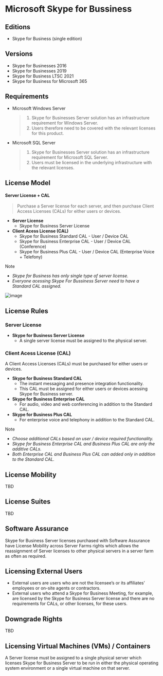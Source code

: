 # Microsoft Skype for Bussiness

## Editions
- Skype for Business (single edition)

## Versions
- Skype for Businesses 2016
- Skype for Businesses 2019
- Skype for Business LTSC 2021
- Skype for Business for Microsoft 365

## Requirements
- Microsoft Windows Server
  > 1. Skype for Businesses Server solution has an infrastructure requirement for Windows Server.
  > 2. Users therefore need to be covered with the relevant licenses for this product.
- Microsoft SQL Server
  > 1. Skype for Businesses Server solution has an infrastructure requirement for Microsoft SQL Server.
  > 2. Users must be licensed in the underlying infrastructure with the relevant licenses.

## License Model
#### **Server License + CAL**
> Purchase a Server license for each server, and then purchase Client Access Licenses (CALs) for either users or devices.
- **Server License**
  - Skype for Business Server License
- **Client Acess License (CAL)**
  - Skype for Business Standard CAL - User / Device CAL 
  - Skype for Business Enterprise CAL - User / Device CAL (Conference)
  - Skype for Business Plus CAL - User / Device CAL (Enterprise Voice + Telefony)

> [!NOTE]
> - *Skype for Business has only single type of server license.*
> - *Everyone acessing Skype For Bussiness Server need to have a Standard CAL assigned.*

![image](https://github.com/JiriSlof/KnowledgeBase/assets/168433423/03768e17-3170-47f3-bbf1-5e80045dec4b)


## License Rules
### **Server License**
- **Skype for Business Server License**
  - A single server license must be assigned to the physical server.
    
### **Client Acess License (CAL)**
A Client Access Licenses (CALs) must be purchased for either users or devices.
- **Skype for Business Standard CAL**
  - The instant messaging and presence integration functionality.
  - This CAL must be assigned for either users or devices acessing Skype for Business server.
- **Skype for Business Enterprise CAL**
  - For audio, video and web conferencing in addition to the Standard CAL.
- **Skype for Business Plus CAL**
  - For enterprise voice and telephony in addition to the Standard CAL.

> [!NOTE]  
> - *Choose additional CALs based on user / device required functionality.*
> - *Skype for Business Enterprise CAL and Business Plus CAL are only the additive CALs.*
> - *Both Enterprise CAL and Business Plus CAL can added only in addition to the Standard CAL.*

## License Mobility
TBD

## License Suites
TBD

## Software Assurance
Skype for Business Server licenses purchased with Software Assurance have License Mobility across Server Farms rights which allows the reassignment of Server licenses to other physical servers in a server farm as often as required.

## Licensing External Users
- External users are users who are not the licensee’s or its affiliates’ employees or on-site agents or contractors.
- External users who attend a Skype for Business Meeting, for example, are licensed by the Skype for Business Server license and there are no requirements for CALs, or other licenses, for these users.


## Downgrade Rights
TBD

## Licensing Virtual Machines (VMs) / Containers
A Server license must be assigned to a single physical server which licenses Skype for Business Server to be run in either the physical operating system environment or a single virtual machine on that server.
